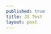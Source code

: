 ```yaml
---
published: true
title: JS Test
layout: post
---
```

<body>

<svg id="plot" width="500" height="500"></svg>

<script src="http://d3js.org/d3.v3.min.js"></script>
<script> 

var lineData = [{
  x: 1,
  y: 5
}, {
  x: 20,
  y: 20
}, {
  x: 40,
  y: 10
}, {
  x: 60,
  y: 40
}, {
  x: 80,
  y: 5
}, {
  x: 100,
  y: 60
}];

var xMin = d3.min(lineData, function (d) {
	return d.x;
});

var xMax = d3.max(lineData, function (d) {
	return d.x;
});

var yMin = d3.min(lineData, function (d) {
	return d.y;
});

var yMax = d3.max(lineData, function (d) {
	return d.y;
});

// console.log(d3.min(lineData, function (d) {
// 	return d.x;
// }));


// 
// Plot Frame
// 

var plot = d3.select('#plot');

var width = parseInt(plot.attr("width")),
	height = parseInt(plot.attr("height")),
	axes_buffer = 20, // Buffer separating the axes
	margins = {
		top: 20+axes_buffer,
		right: 20+axes_buffer,
		bottom: 20,
		left: 50
	};

plot.attr('width', width+axes_buffer)
	.attr('height', height+axes_buffer);

console.log([width, height]);



// 
// Axes
// 


// I've put in a buffer (the explicit numbers in the range functions) for both axes here.  Being in the scale appears to affect everything further along in the workflow, including the appearence of the scale despite there being no additional transformation done in the later append call.
// As each of the data based attribute changes are passed through these scale functions, transformations here will naturally affect all data-driven document changes.

var xScale = d3.scale.linear()
				.domain([xMin, xMax])
				.range([margins.left+axes_buffer, width - margins.right+axes_buffer]);

var yScale = d3.scale.linear()
				.domain([0, yMax])

				// Starts from top left corner!  Minimum value is 'ranged' to the greatest extension 'downward' from the top left corner.  Max value to the least extension from the top left corner.

				.range([height-margins.bottom-axes_buffer, margins.top-axes_buffer]);

var xAxis = d3.svg.axis()
			.orient('bottom')
			.scale(xScale);

var yAxis = d3.svg.axis()
			.orient('left')
			.scale(yScale);			


plot.append('svg:g')
	.attr('class', 'x axis')
	.attr('transform', 'translate(0,' + (height - margins.bottom) + ')')
	.call(xAxis);

plot.append('svg:g')
	.attr('class', 'y axis')
	.attr('transform', 'translate(' + margins.left + ',0)')
	.call(yAxis);



// 
// Line Plot
// 

// Line generator

var line = d3.svg.line()
				.x(function(d) {
					return xScale(d.x);
				})
				.y(function(d) {
					return yScale(d.y);
				})
				.interpolate('linear'); // And many others


// Append svg path with line generator

plot.append('svg:path')
	.attr('d', line(lineData))
	.attr('stroke', 'red')
	.attr('stroke-width', 2)
	.attr('fill', 'none');


// append circles for each data point

circ = plot.selectAll('.circ')
			.data(lineData);

circ.enter().append('circle')
			.attr('class', 'circ')
			.attr('cx', function(d) {
				return xScale(d.x);
			})
			.attr('cy', function(d) {
				return yScale(d.y);
			})
			.attr('r', 8)

// Vague lession here was that using style rather than attr makes things work, and keeping styles that are to be modified out of the CSS but in JS makes things easier.

// In terms of primacy, style (d3/CSS) trumps attribute (d3), irrespective of order of definition.
			.style('stroke', 'red')
			.style('stroke-width', 0.1)
			.attr('stroke-width', 5) // Redundant, as style trumps
			.on('mouseover', function(){
				d3.select(this).transition().ease('bounce').duration(750).style('stroke-width', 9);
			})
			.on('mouseout', function(){
				d3.select(this).transition().ease('bounce').duration(750).style('stroke-width', 0.1);	
			});


</script>


</body>
